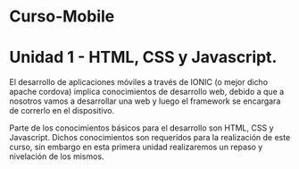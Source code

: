 # Curso-Mobile

# Unidad 1 - HTML, CSS y Javascript.

  El desarrollo de aplicaciones móviles a través de IONIC (o mejor dicho apache cordova) implica conocimientos de desarrollo web, debido a    que a nosotros vamos a desarrollar una web y luego el framework se encargara de correrlo en el dispositivo.

  Parte de los conocimientos básicos para el desarrollo son HTML, CSS y Javascript. Dichos conocimientos son requeridos para la              realización de este curso, sin embargo en esta primera unidad realizaremos un repaso y nivelación de los mismos.
